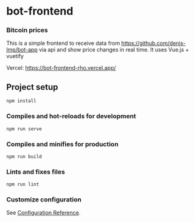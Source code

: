 # bot-frontend

### Bitcoin prices
This is a simple frontend to receive data from https://github.com/denis-lmp/bot-app via api and show price changes in real time.
It uses Vue.js + vuetify

Vercel: https://bot-frontend-rho.vercel.app/

## Project setup
```
npm install
```

### Compiles and hot-reloads for development
```
npm run serve
```

### Compiles and minifies for production
```
npm run build
```

### Lints and fixes files
```
npm run lint
```

### Customize configuration
See [Configuration Reference](https://cli.vuejs.org/config/).
